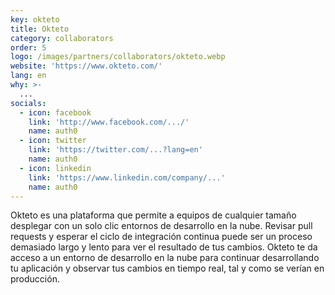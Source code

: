 ```yaml
---
key: okteto
title: Okteto
category: collaborators
order: 5
logo: /images/partners/collaborators/okteto.webp
website: 'https://www.okteto.com/'
lang: en
why: >-
  ...
socials:
  - icon: facebook
    link: 'http://www.facebook.com/.../'
    name: auth0
  - icon: twitter
    link: 'https://twitter.com/...?lang=en'
    name: auth0
  - icon: linkedin
    link: 'https://www.linkedin.com/company/...'
    name: auth0
---
```

Okteto es una plataforma que permite a equipos de cualquier tamaño desplegar con un solo clic entornos de desarrollo en la nube. Revisar pull requests y esperar el ciclo de integración continua puede ser un proceso demasiado largo y lento para ver el resultado de tus cambios. Okteto te da acceso a un entorno de desarrollo en la nube para continuar desarrollando tu aplicación y observar tus cambios en tiempo real, tal y como se verían en producción.
